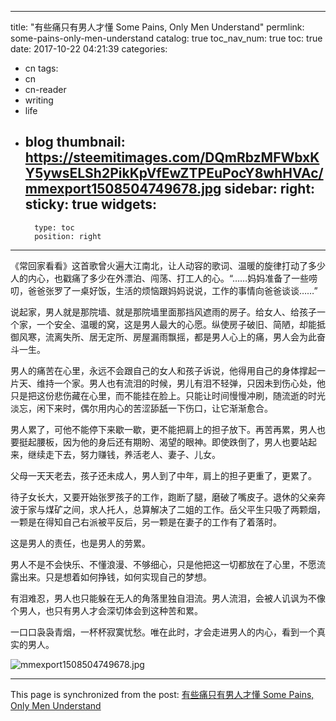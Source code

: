 
---
title: "有些痛只有男人才懂 Some Pains, Only Men Understand"
permlink: some-pains-only-men-understand
catalog: true
toc_nav_num: true
toc: true
date: 2017-10-22 04:21:39
categories:
- cn
tags:
- cn
- cn-reader
- writing
- life
- blog
thumbnail: https://steemitimages.com/DQmRbzMFWbxKY5ywsELSh2PikKpVfEwZTPEuPocY8whHVAc/mmexport1508504749678.jpg
sidebar:
    right:
        sticky: true
widgets:
    -
        type: toc
        position: right
---


《常回家看看》这首歌曾火遍大江南北，让人动容的歌词、温暖的旋律打动了多少人的内心，也戳痛了多少在外漂泊、闯荡、打工人的心。“……妈妈准备了一些唠叨，爸爸张罗了一桌好饭，生活的烦恼跟妈妈说说，工作的事情向爸爸谈谈……” 

说起家，男人就是那院墙、就是那院墙里面那挡风遮雨的房子。给女人、给孩子一个家，一个安全、温暖的窝，这是男人最大的心愿。纵使房子破旧、简陋，却能抵御风寒，流离失所、居无定所、房屋漏雨飘摇，都是男人心上的痛，男人会为此奋斗一生。

男人的痛苦在心里，永远不会跟自己的女人和孩子诉说，他得用自己的身体撑起一片天、维持一个家。男人也有流泪的时候，男儿有泪不轻弹，只因未到伤心处，他只是把这份悲伤藏在心里，而不能挂在脸上。只能让时间慢慢冲刷，随流逝的时光淡忘，闲下来时，偶尔用内心的苦涩舔舐一下伤口，让它渐渐愈合。

男人累了，可他不能停下来歇一歇，更不能把肩上的担子放下。再苦再累，男人也要挺起腰板，因为他的身后还有期盼、渴望的眼神。即使跌倒了，男人也要站起来，继续走下去，努力赚钱，养活老人、妻子、儿女。

父母一天天老去，孩子还未成人，男人到了中年，肩上的担子更重了，更累了。

待子女长大，又要开始张罗孩子的工作，跑断了腿，磨破了嘴皮子。退休的父亲奔波于家与煤矿之间，求人托人，总算解决了二姐的工作。岳父平生只吸了两颗烟，一颗是在得知自己右派被平反后，另一颗是在妻子的工作有了着落时。

这是男人的责任，也是男人的劳累。

男人不是不会快乐、不懂浪漫、不够细心，只是他把这一切都放在了心里，不愿流露出来。只是想着如何挣钱，如何实现自己的梦想。

有泪难忍，男人也只能躲在无人的角落里独自泪流。男人流泪，会被人讥讽为不像个男人，也只有男人才会深切体会到这种苦和累。

一口口袅袅青烟，一杯杯寂寞忧愁。唯在此时，才会走进男人的内心，看到一个真实的男人。

![mmexport1508504749678.jpg](https://steemitimages.com/DQmRbzMFWbxKY5ywsELSh2PikKpVfEwZTPEuPocY8whHVAc/mmexport1508504749678.jpg)

- - -

This page is synchronized from the post: [有些痛只有男人才懂 Some Pains, Only Men Understand](https://steemit.com/@bring/some-pains-only-men-understand)
